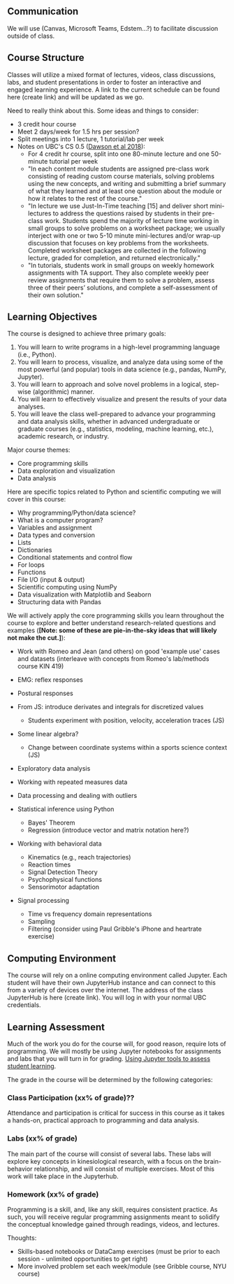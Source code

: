 ## Communication
We will use (Canvas, Microsoft Teams, Edstem...?) to facilitate discussion outside of class. 

## Course Structure
Classes will utilize a mixed format of lectures, videos, class discussions, labs, and student presentations in order to foster an interactive and engaged learning experience. A link to the current schedule can be found here (create link) and will be updated as we go. 

Need to really think about this. Some ideas and things to consider:
- 3 credit hour course
- Meet 2 days/week for 1.5 hrs per session?
- Split meetings into 1 lecture, 1 tutorial/lab per week 
- Notes on UBC's CS 0.5 ([Dawson et al 2018](https://www.cs.ubc.ca/~meghana/sigcse_2018_dawson.pdf)):
    - For 4 credit hr course, split into one 80-minute lecture and one 50-minute tutorial per week
    - "In each content module students are assigned pre-class work consisting of reading custom course materials, solving problems using the new concepts, and writing and submitting a brief summary of what they learned and at least one question about the module or how it relates to the rest of the course."
    - "In lecture we use Just-In-Time teaching [15] and deliver short mini-lectures to address the questions raised by students in their pre-class work. Students spend the majority of lecture time working in small groups to solve problems on a worksheet package; we usually interject with one or two 5-10 minute mini-lectures and/or wrap-up discussion that focuses on key problems from the worksheets. Completed worksheet packages are collected in the following lecture, graded for completion, and returned electronically."
    - "In tutorials, students work in small groups on weekly homework assignments with TA support. They also complete weekly peer review assignments that require them to solve a problem, assess three of their peers’ solutions, and complete a self-assessment of their own solution."

## Learning Objectives

The course is designed to achieve three primary goals:

1. You will learn to write programs in a high-level programming language (i.e., Python).
2. You will learn to process, visualize, and analyze data using some of the most powerful (and popular) tools in data science (e.g., pandas, NumPy, Jupyter).
3. You will learn to approach and solve novel problems in a logical, step-wise (algorithmic) manner.
4. You will learn to effectively visualize and present the results of your data analyses.
5. You will leave the class well-prepared to advance your programming and data analysis skills, whether in advanced undergraduate or graduate courses (e.g., statistics, modeling, machine learning, etc.), academic research, or industry. 

Major course themes:

- Core programming skills
- Data exploration and visualization
- Data analysis

Here are specific topics related to Python and scientific computing we will cover in this course: 

- Why programming/Python/data science?
- What is a computer program?
- Variables and assignment
- Data types and conversion
- Lists
- Dictionaries
- Conditional statements and control flow
- For loops
- Functions
- File I/O (input & output)
- Scientific computing using NumPy
- Data visualization with Matplotlib and Seaborn
- Structuring data with Pandas

We will actively apply the core programming skills you learn throughout the course to explore and better understand research-related questions and examples (**[Note: some of these are pie-in-the-sky ideas that will likely not make the cut.]**):
- Work with Romeo and Jean (and others) on good 'example use' cases and datasets (interleave with concepts from Romeo's lab/methods course KIN 419)
- EMG: reflex responses
- Postural responses
- From JS: introduce derivates and integrals for discretized values
    - Students experiment with position, velocity, acceleration traces (JS)
- Some linear algebra?
    - Change between coordinate systems within a sports science context (JS)

- Exploratory data analysis
- Working with repeated measures data
- Data processing and dealing with outliers
- Statistical inference using Python 
  - Bayes' Theorem
  - Regression (introduce vector and matrix notation here?)
- Working with behavioral data
  - Kinematics (e.g., reach trajectories)
  - Reaction times
  - Signal Detection Theory
  - Psychophysical functions
  - Sensorimotor adaptation
- Signal processing
  - Time vs frequency domain representations
  - Sampling
  - Filtering (consider using Paul Gribble's iPhone and heartrate exercise)

## Computing Environment
The course will rely on a online computing environment called Jupyter. Each student will have their own JupyterHub instance and can connect to this from a variety of devices over the internet. The address of the class JupyterHub is here (create link). You will log in with your normal UBC credentials.

## Learning Assessment
Much of the work you do for the course will, for good reason, require lots of programming. We will mostly be using Jupyter notebooks for assignments and labs that you will turn in for grading. [Using Jupyter tools to assess student learning](https://jupyter4edu.github.io/jupyter-edu-book/getting-going.html). 

The grade in the course will be determined by the following categories:

### Class Participation (xx% of grade)??
Attendance and participation is critical for success in this course as it takes a hands-on, practical approach to programming and data analysis. 

### Labs (xx% of grade)
The main part of the course will consist of several labs. These labs will explore key concepts in kinesiological research, with a focus on the brain-behavior relationship, and will consist of multiple exercises.  Most of this work will take place in the Jupyterhub.

### Homework (xx% of grade)
Programming is a skill, and, like any skill, requires consistent practice. As such, you will receive regular programming assignments meant to solidify the conceptual knowledge gained through readings, videos, and lectures. 

Thoughts:
- Skills-based notebooks or DataCamp exercises (must be prior to each session - unlimited opportunities to get right)
- More involved problem set each week/module (see Gribble course, NYU course)




